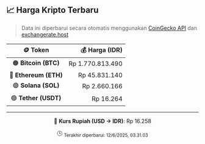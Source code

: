 

<!-- HARGA_KRIPTO -->
## 📈 Harga Kripto Terbaru

> Data ini diperbarui secara otomatis menggunakan [CoinGecko API](https://www.coingecko.com/) dan [exchangerate.host](https://exchangerate.host/)

<div align="center">

| 🪙 Token | 💰 Harga (IDR) |
|:------:|---------------:|
| 🟠 **Bitcoin (BTC)**   | Rp 1.770.813.490 |
| 🔵 **Ethereum (ETH)**  | Rp 45.831.140 |
| 🟣 **Solana (SOL)**    | Rp 2.660.166 |
| 🟢 **Tether (USDT)**   | Rp 16.264 |

---

💱 **Kurs Rupiah (USD → IDR)**: Rp 16.258

🕒 <sub>Terakhir diperbarui: 12/6/2025, 03.31.03</sub>

</div>
<!-- /HARGA_KRIPTO -->